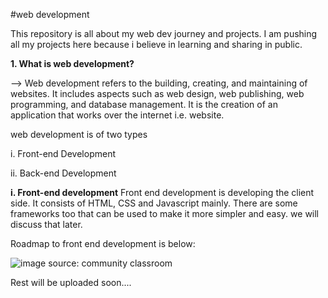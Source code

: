 #web development

This repository is all about my web dev journey and projects. I am pushing all my projects here because i believe in learning and sharing in public.

**1. What is web development?**

--> Web development refers to the building, creating, and maintaining of websites. It includes aspects such as web design, web publishing, web programming, and database management. It is the creation of an application that works over the internet i.e. website.

web development is of two types 

i. Front-end Development

ii. Back-end Development

**i. Front-end development**
Front end development is developing the client side. It consists of HTML, CSS and Javascript mainly. There are some frameworks too that can be used to make it more simpler and easy. we will discuss that later.

Roadmap to front end development is below:

![image](https://user-images.githubusercontent.com/94950988/189055920-8cd4e8f8-7359-4d5d-ba82-35c71d61f815.png)
source: community classroom

Rest will be uploaded soon....
